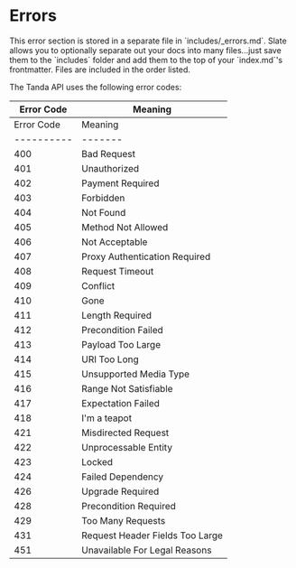 # Errors

<aside class="notice">This error section is stored in a separate file in `includes/_errors.md`. Slate allows you to optionally separate out your docs into many files...just save them to the `includes` folder and add them to the top of your `index.md`'s frontmatter. Files are included in the order listed.</aside>

The Tanda API uses the following error codes:


Error Code | Meaning
---------- | -------
Error Code | Meaning
---------- | -------
400 | Bad Request
401 | Unauthorized
402 | Payment Required
403 | Forbidden
404 | Not Found
405 | Method Not Allowed
406 | Not Acceptable
407 | Proxy Authentication Required
408 | Request Timeout
409 | Conflict
410 | Gone
411 | Length Required
412 | Precondition Failed
413 | Payload Too Large
414 | URI Too Long
415 | Unsupported Media Type
416 | Range Not Satisfiable
417 | Expectation Failed
418 | I'm a teapot
421 | Misdirected Request
422 | Unprocessable Entity
423 | Locked
424 | Failed Dependency
426 | Upgrade Required
428 | Precondition Required
429 | Too Many Requests
431 | Request Header Fields Too Large
451 | Unavailable For Legal Reasons
